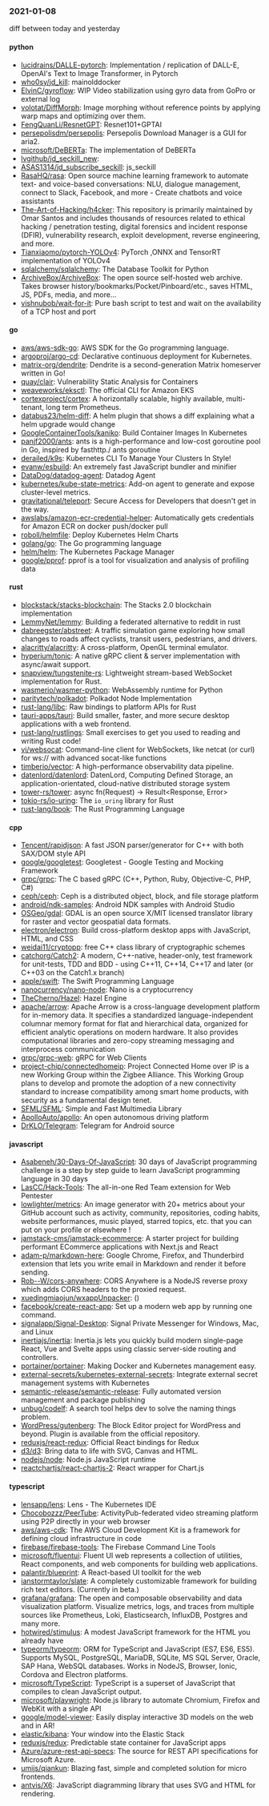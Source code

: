 ### 2021-01-08
diff between today and yesterday

#### python
* [lucidrains/DALLE-pytorch](https://github.com/lucidrains/DALLE-pytorch): Implementation / replication of DALL-E, OpenAI's Text to Image Transformer, in Pytorch
* [who0sy/jd_kill](https://github.com/who0sy/jd_kill):  mainolddocker
* [ElvinC/gyroflow](https://github.com/ElvinC/gyroflow): WIP Video stabilization using gyro data from GoPro or external log
* [volotat/DiffMorph](https://github.com/volotat/DiffMorph): Image morphing without reference points by applying warp maps and optimizing over them.
* [FengQuanLi/ResnetGPT](https://github.com/FengQuanLi/ResnetGPT): Resnet101+GPTAI
* [persepolisdm/persepolis](https://github.com/persepolisdm/persepolis): Persepolis Download Manager is a GUI for aria2.
* [microsoft/DeBERTa](https://github.com/microsoft/DeBERTa): The implementation of DeBERTa
* [lvgithub/jd_seckill_new](https://github.com/lvgithub/jd_seckill_new): 
* [ASAS1314/jd_subscribe_seckill](https://github.com/ASAS1314/jd_subscribe_seckill): js_seckill
* [RasaHQ/rasa](https://github.com/RasaHQ/rasa):  Open source machine learning framework to automate text- and voice-based conversations: NLU, dialogue management, connect to Slack, Facebook, and more - Create chatbots and voice assistants
* [The-Art-of-Hacking/h4cker](https://github.com/The-Art-of-Hacking/h4cker): This repository is primarily maintained by Omar Santos and includes thousands of resources related to ethical hacking / penetration testing, digital forensics and incident response (DFIR), vulnerability research, exploit development, reverse engineering, and more.
* [Tianxiaomo/pytorch-YOLOv4](https://github.com/Tianxiaomo/pytorch-YOLOv4): PyTorch ,ONNX and TensorRT implementation of YOLOv4
* [sqlalchemy/sqlalchemy](https://github.com/sqlalchemy/sqlalchemy): The Database Toolkit for Python
* [ArchiveBox/ArchiveBox](https://github.com/ArchiveBox/ArchiveBox):  The open source self-hosted web archive. Takes browser history/bookmarks/Pocket/Pinboard/etc., saves HTML, JS, PDFs, media, and more...
* [vishnubob/wait-for-it](https://github.com/vishnubob/wait-for-it): Pure bash script to test and wait on the availability of a TCP host and port

#### go
* [aws/aws-sdk-go](https://github.com/aws/aws-sdk-go): AWS SDK for the Go programming language.
* [argoproj/argo-cd](https://github.com/argoproj/argo-cd): Declarative continuous deployment for Kubernetes.
* [matrix-org/dendrite](https://github.com/matrix-org/dendrite): Dendrite is a second-generation Matrix homeserver written in Go!
* [quay/clair](https://github.com/quay/clair): Vulnerability Static Analysis for Containers
* [weaveworks/eksctl](https://github.com/weaveworks/eksctl): The official CLI for Amazon EKS
* [cortexproject/cortex](https://github.com/cortexproject/cortex): A horizontally scalable, highly available, multi-tenant, long term Prometheus.
* [databus23/helm-diff](https://github.com/databus23/helm-diff): A helm plugin that shows a diff explaining what a helm upgrade would change
* [GoogleContainerTools/kaniko](https://github.com/GoogleContainerTools/kaniko): Build Container Images In Kubernetes
* [panjf2000/ants](https://github.com/panjf2000/ants):  ants is a high-performance and low-cost goroutine pool in Go, inspired by fasthttp./ ants  goroutine 
* [derailed/k9s](https://github.com/derailed/k9s):  Kubernetes CLI To Manage Your Clusters In Style!
* [evanw/esbuild](https://github.com/evanw/esbuild): An extremely fast JavaScript bundler and minifier
* [DataDog/datadog-agent](https://github.com/DataDog/datadog-agent): Datadog Agent
* [kubernetes/kube-state-metrics](https://github.com/kubernetes/kube-state-metrics): Add-on agent to generate and expose cluster-level metrics.
* [gravitational/teleport](https://github.com/gravitational/teleport): Secure Access for Developers that doesn't get in the way.
* [awslabs/amazon-ecr-credential-helper](https://github.com/awslabs/amazon-ecr-credential-helper): Automatically gets credentials for Amazon ECR on docker push/docker pull
* [roboll/helmfile](https://github.com/roboll/helmfile): Deploy Kubernetes Helm Charts
* [golang/go](https://github.com/golang/go): The Go programming language
* [helm/helm](https://github.com/helm/helm): The Kubernetes Package Manager
* [google/pprof](https://github.com/google/pprof): pprof is a tool for visualization and analysis of profiling data

#### rust
* [blockstack/stacks-blockchain](https://github.com/blockstack/stacks-blockchain): The Stacks 2.0 blockchain implementation
* [LemmyNet/lemmy](https://github.com/LemmyNet/lemmy):  Building a federated alternative to reddit in rust
* [dabreegster/abstreet](https://github.com/dabreegster/abstreet): A traffic simulation game exploring how small changes to roads affect cyclists, transit users, pedestrians, and drivers.
* [alacritty/alacritty](https://github.com/alacritty/alacritty): A cross-platform, OpenGL terminal emulator.
* [hyperium/tonic](https://github.com/hyperium/tonic): A native gRPC client & server implementation with async/await support.
* [snapview/tungstenite-rs](https://github.com/snapview/tungstenite-rs): Lightweight stream-based WebSocket implementation for Rust.
* [wasmerio/wasmer-python](https://github.com/wasmerio/wasmer-python):  WebAssembly runtime for Python
* [paritytech/polkadot](https://github.com/paritytech/polkadot): Polkadot Node Implementation
* [rust-lang/libc](https://github.com/rust-lang/libc): Raw bindings to platform APIs for Rust
* [tauri-apps/tauri](https://github.com/tauri-apps/tauri): Build smaller, faster, and more secure desktop applications with a web frontend.
* [rust-lang/rustlings](https://github.com/rust-lang/rustlings):  Small exercises to get you used to reading and writing Rust code!
* [vi/websocat](https://github.com/vi/websocat): Command-line client for WebSockets, like netcat (or curl) for ws:// with advanced socat-like functions
* [timberio/vector](https://github.com/timberio/vector): A high-performance observability data pipeline.
* [datenlord/datenlord](https://github.com/datenlord/datenlord): DatenLord, Computing Defined Storage, an application-orientated, cloud-native distributed storage system
* [tower-rs/tower](https://github.com/tower-rs/tower): async fn(Request) -> Result<Response, Error>
* [tokio-rs/io-uring](https://github.com/tokio-rs/io-uring): The `io_uring` library for Rust
* [rust-lang/book](https://github.com/rust-lang/book): The Rust Programming Language

#### cpp
* [Tencent/rapidjson](https://github.com/Tencent/rapidjson): A fast JSON parser/generator for C++ with both SAX/DOM style API
* [google/googletest](https://github.com/google/googletest): Googletest - Google Testing and Mocking Framework
* [grpc/grpc](https://github.com/grpc/grpc): The C based gRPC (C++, Python, Ruby, Objective-C, PHP, C#)
* [ceph/ceph](https://github.com/ceph/ceph): Ceph is a distributed object, block, and file storage platform
* [android/ndk-samples](https://github.com/android/ndk-samples): Android NDK samples with Android Studio
* [OSGeo/gdal](https://github.com/OSGeo/gdal): GDAL is an open source X/MIT licensed translator library for raster and vector geospatial data formats.
* [electron/electron](https://github.com/electron/electron): Build cross-platform desktop apps with JavaScript, HTML, and CSS
* [weidai11/cryptopp](https://github.com/weidai11/cryptopp): free C++ class library of cryptographic schemes
* [catchorg/Catch2](https://github.com/catchorg/Catch2): A modern, C++-native, header-only, test framework for unit-tests, TDD and BDD - using C++11, C++14, C++17 and later (or C++03 on the Catch1.x branch)
* [apple/swift](https://github.com/apple/swift): The Swift Programming Language
* [nanocurrency/nano-node](https://github.com/nanocurrency/nano-node): Nano is a cryptocurrency
* [TheCherno/Hazel](https://github.com/TheCherno/Hazel): Hazel Engine
* [apache/arrow](https://github.com/apache/arrow): Apache Arrow is a cross-language development platform for in-memory data. It specifies a standardized language-independent columnar memory format for flat and hierarchical data, organized for efficient analytic operations on modern hardware. It also provides computational libraries and zero-copy streaming messaging and interprocess communication
* [grpc/grpc-web](https://github.com/grpc/grpc-web): gRPC for Web Clients
* [project-chip/connectedhomeip](https://github.com/project-chip/connectedhomeip): Project Connected Home over IP is a new Working Group within the Zigbee Alliance. This Working Group plans to develop and promote the adoption of a new connectivity standard to increase compatibility among smart home products, with security as a fundamental design tenet.
* [SFML/SFML](https://github.com/SFML/SFML): Simple and Fast Multimedia Library
* [ApolloAuto/apollo](https://github.com/ApolloAuto/apollo): An open autonomous driving platform
* [DrKLO/Telegram](https://github.com/DrKLO/Telegram): Telegram for Android source

#### javascript
* [Asabeneh/30-Days-Of-JavaScript](https://github.com/Asabeneh/30-Days-Of-JavaScript): 30 days of JavaScript programming challenge is a step by step guide to learn JavaScript programming language in 30 days
* [LasCC/Hack-Tools](https://github.com/LasCC/Hack-Tools): The all-in-one Red Team extension for Web Pentester 
* [lowlighter/metrics](https://github.com/lowlighter/metrics):  An image generator with 20+ metrics about your GitHub account such as activity, community, repositories, coding habits, website performances, music played, starred topics, etc. that you can put on your profile or elsewhere !
* [jamstack-cms/jamstack-ecommerce](https://github.com/jamstack-cms/jamstack-ecommerce): A starter project for building performant ECommerce applications with Next.js and React
* [adam-p/markdown-here](https://github.com/adam-p/markdown-here): Google Chrome, Firefox, and Thunderbird extension that lets you write email in Markdown and render it before sending.
* [Rob--W/cors-anywhere](https://github.com/Rob--W/cors-anywhere): CORS Anywhere is a NodeJS reverse proxy which adds CORS headers to the proxied request.
* [xuedingmiaojun/wxappUnpacker](https://github.com/xuedingmiaojun/wxappUnpacker): ()
* [facebook/create-react-app](https://github.com/facebook/create-react-app): Set up a modern web app by running one command.
* [signalapp/Signal-Desktop](https://github.com/signalapp/Signal-Desktop): Signal  Private Messenger for Windows, Mac, and Linux
* [inertiajs/inertia](https://github.com/inertiajs/inertia): Inertia.js lets you quickly build modern single-page React, Vue and Svelte apps using classic server-side routing and controllers.
* [portainer/portainer](https://github.com/portainer/portainer): Making Docker and Kubernetes management easy.
* [external-secrets/kubernetes-external-secrets](https://github.com/external-secrets/kubernetes-external-secrets): Integrate external secret management systems with Kubernetes
* [semantic-release/semantic-release](https://github.com/semantic-release/semantic-release):  Fully automated version management and package publishing
* [unbug/codelf](https://github.com/unbug/codelf): A search tool helps dev to solve the naming things problem.
* [WordPress/gutenberg](https://github.com/WordPress/gutenberg): The Block Editor project for WordPress and beyond. Plugin is available from the official repository.
* [reduxjs/react-redux](https://github.com/reduxjs/react-redux): Official React bindings for Redux
* [d3/d3](https://github.com/d3/d3): Bring data to life with SVG, Canvas and HTML. 
* [nodejs/node](https://github.com/nodejs/node): Node.js JavaScript runtime 
* [reactchartjs/react-chartjs-2](https://github.com/reactchartjs/react-chartjs-2): React wrapper for Chart.js

#### typescript
* [lensapp/lens](https://github.com/lensapp/lens): Lens - The Kubernetes IDE
* [Chocobozzz/PeerTube](https://github.com/Chocobozzz/PeerTube): ActivityPub-federated video streaming platform using P2P directly in your web browser
* [aws/aws-cdk](https://github.com/aws/aws-cdk): The AWS Cloud Development Kit is a framework for defining cloud infrastructure in code
* [firebase/firebase-tools](https://github.com/firebase/firebase-tools): The Firebase Command Line Tools
* [microsoft/fluentui](https://github.com/microsoft/fluentui): Fluent UI web represents a collection of utilities, React components, and web components for building web applications.
* [palantir/blueprint](https://github.com/palantir/blueprint): A React-based UI toolkit for the web
* [ianstormtaylor/slate](https://github.com/ianstormtaylor/slate): A completely customizable framework for building rich text editors. (Currently in beta.)
* [grafana/grafana](https://github.com/grafana/grafana): The open and composable observability and data visualization platform. Visualize metrics, logs, and traces from multiple sources like Prometheus, Loki, Elasticsearch, InfluxDB, Postgres and many more.
* [hotwired/stimulus](https://github.com/hotwired/stimulus): A modest JavaScript framework for the HTML you already have
* [typeorm/typeorm](https://github.com/typeorm/typeorm): ORM for TypeScript and JavaScript (ES7, ES6, ES5). Supports MySQL, PostgreSQL, MariaDB, SQLite, MS SQL Server, Oracle, SAP Hana, WebSQL databases. Works in NodeJS, Browser, Ionic, Cordova and Electron platforms.
* [microsoft/TypeScript](https://github.com/microsoft/TypeScript): TypeScript is a superset of JavaScript that compiles to clean JavaScript output.
* [microsoft/playwright](https://github.com/microsoft/playwright): Node.js library to automate Chromium, Firefox and WebKit with a single API
* [google/model-viewer](https://github.com/google/model-viewer): Easily display interactive 3D models on the web and in AR!
* [elastic/kibana](https://github.com/elastic/kibana): Your window into the Elastic Stack
* [reduxjs/redux](https://github.com/reduxjs/redux): Predictable state container for JavaScript apps
* [Azure/azure-rest-api-specs](https://github.com/Azure/azure-rest-api-specs): The source for REST API specifications for Microsoft Azure.
* [umijs/qiankun](https://github.com/umijs/qiankun):   Blazing fast, simple and completed solution for micro frontends.
* [antvis/X6](https://github.com/antvis/X6):  JavaScript diagramming library that uses SVG and HTML for rendering.

